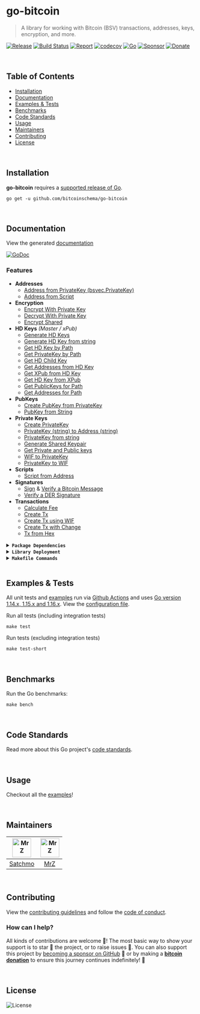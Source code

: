 # go-bitcoin
> A library for working with Bitcoin (BSV) transactions, addresses, keys, encryption, and more.

[![Release](https://img.shields.io/github/release-pre/BitcoinSchema/go-bitcoin.svg?logo=github&style=flat&v=4)](https://github.com/BitcoinSchema/go-bitcoin/releases)
[![Build Status](https://img.shields.io/github/workflow/status/BitcoinSchema/go-bitcoin/run-go-tests?logo=github&v=3)](https://github.com/BitcoinSchema/go-bitcoin/actions)
[![Report](https://goreportcard.com/badge/github.com/BitcoinSchema/go-bitcoin?style=flat&v=4)](https://goreportcard.com/report/github.com/BitcoinSchema/go-bitcoin)
[![codecov](https://codecov.io/gh/BitcoinSchema/go-bitcoin/branch/master/graph/badge.svg?v=4)](https://codecov.io/gh/BitcoinSchema/go-bitcoin)
[![Go](https://img.shields.io/github/go-mod/go-version/BitcoinSchema/go-bitcoin?v=4)](https://golang.org/)
[![Sponsor](https://img.shields.io/badge/sponsor-BitcoinSchema-181717.svg?logo=github&style=flat&v=4)](https://github.com/sponsors/BitcoinSchema)
[![Donate](https://img.shields.io/badge/donate-bitcoin-ff9900.svg?logo=bitcoin&style=flat&v=4)](https://gobitcoinsv.com/#sponsor?utm_source=github&utm_medium=sponsor-link&utm_campaign=go-bitcoin&utm_term=go-bitcoin&utm_content=go-bitcoin)

<br/>

## Table of Contents

- [Installation](#installation)
- [Documentation](#documentation)
- [Examples & Tests](#examples--tests)
- [Benchmarks](#benchmarks)
- [Code Standards](#code-standards)
- [Usage](#usage)
- [Maintainers](#maintainers)
- [Contributing](#contributing)
- [License](#license)

<br/>

## Installation

**go-bitcoin** requires a [supported release of Go](https://golang.org/doc/devel/release.html#policy).

```shell script
go get -u github.com/bitcoinschema/go-bitcoin
```

<br/>

## Documentation

View the generated [documentation](https://pkg.go.dev/github.com/bitcoinschema/go-bitcoin)

[![GoDoc](https://godoc.org/github.com/bitcoinschema/go-bitcoin?status.svg&style=flat)](https://pkg.go.dev/github.com/bitcoinschema/go-bitcoin)

### Features

- **Addresses**
  - [Address from PrivateKey (bsvec.PrivateKey)](address.go)
  - [Address from Script](address.go)
- **Encryption**
  - [Encrypt With Private Key](encryption.go)
  - [Decrypt With Private Key](encryption.go)
  - [Encrypt Shared](encryption.go)
- **HD Keys** _(Master / xPub)_
  - [Generate HD Keys](hd_key.go)
  - [Generate HD Key from string](hd_key.go)
  - [Get HD Key by Path](hd_key.go)
  - [Get PrivateKey by Path](hd_key.go)
  - [Get HD Child Key](hd_key.go)
  - [Get Addresses from HD Key](hd_key.go)
  - [Get XPub from HD Key](hd_key.go)
  - [Get HD Key from XPub](hd_key.go)
  - [Get PublicKeys for Path](hd_key.go)
  - [Get Addresses for Path](hd_key.go)
- **PubKeys**
  - [Create PubKey from PrivateKey](pubkey.go)
  - [PubKey from String](pubkey.go)
- **Private Keys**
  - [Create PrivateKey](private_key.go)
  - [PrivateKey (string) to Address (string)](address.go)
  - [PrivateKey from string](private_key.go)
  - [Generate Shared Keypair](private_key.go)
  - [Get Private and Public keys](private_key.go)
  - [WIF to PrivateKey](private_key.go)
  - [PrivateKey to WIF](private_key.go)
- **Scripts**
  - [Script from Address](script.go)
- **Signatures**
  - [Sign](sign.go) & [Verify a Bitcoin Message](verify.go)
  - [Verify a DER Signature](verify.go)
- **Transactions**
  - [Calculate Fee](transaction.go)
  - [Create Tx](transaction.go)
  - [Create Tx using WIF](transaction.go)
  - [Create Tx with Change](transaction.go)
  - [Tx from Hex](transaction.go)

<details>
<summary><strong><code>Package Dependencies</code></strong></summary>
<br/>

- [bitcoinsv/bsvd](https://github.com/bitcoinsv/bsvd)
- [bitcoinsv/bsvutil](https://github.com/bitcoinsv/bsvutil)
- [libsv/go-bt](https://github.com/libsv/go-bt)
</details>

<details>
<summary><strong><code>Library Deployment</code></strong></summary>
<br/>

[goreleaser](https://github.com/goreleaser/goreleaser) for easy binary or library deployment to Github and can be installed via: `brew install goreleaser`.

The [.goreleaser.yml](.goreleaser.yml) file is used to configure [goreleaser](https://github.com/goreleaser/goreleaser).

Use `make release-snap` to create a snapshot version of the release, and finally `make release` to ship to production.

</details>

<details>
<summary><strong><code>Makefile Commands</code></strong></summary>
<br/>

View all `makefile` commands

```shell script
make help
```

List of all current commands:

```text
all                  Runs multiple commands
clean                Remove previous builds and any test cache data
clean-mods           Remove all the Go mod cache
coverage             Shows the test coverage
godocs               Sync the latest tag with GoDocs
help                 Show this help message
install              Install the application
install-go           Install the application (Using Native Go)
lint                 Run the golangci-lint application (install if not found)
release              Full production release (creates release in Github)
release              Runs common.release then runs godocs
release-snap         Test the full release (build binaries)
release-test         Full production test release (everything except deploy)
replace-version      Replaces the version in HTML/JS (pre-deploy)
tag                  Generate a new tag and push (tag version=0.0.0)
tag-remove           Remove a tag if found (tag-remove version=0.0.0)
tag-update           Update an existing tag to current commit (tag-update version=0.0.0)
test                 Runs vet, lint and ALL tests
test-ci              Runs all tests via CI (exports coverage)
test-ci-no-race      Runs all tests via CI (no race) (exports coverage)
test-ci-short        Runs unit tests via CI (exports coverage)
test-short           Runs vet, lint and tests (excludes integration tests)
uninstall            Uninstall the application (and remove files)
update-linter        Update the golangci-lint package (macOS only)
vet                  Run the Go vet application
```

</details>

<br/>

## Examples & Tests
All unit tests and [examples](examples) run via [Github Actions](https://github.com/BitcoinSchema/go-bitcoin/actions) and
uses [Go version 1.14.x, 1.15.x and 1.16.x](https://golang.org/doc/go1.16). View the [configuration file](.github/workflows/run-tests.yml).

Run all tests (including integration tests)

```shell script
make test
```

Run tests (excluding integration tests)

```shell script
make test-short
```

<br/>

## Benchmarks

Run the Go benchmarks:

```shell script
make bench
```

<br/>

## Code Standards

Read more about this Go project's [code standards](CODE_STANDARDS.md).

<br/>

## Usage

Checkout all the [examples](examples)!

<br/>

## Maintainers

| [<img src="https://github.com/rohenaz.png" height="50" alt="MrZ" />](https://github.com/rohenaz) | [<img src="https://github.com/mrz1836.png" height="50" alt="MrZ" />](https://github.com/mrz1836) |
| :----------------------------------------------------------------------------------------------: | :----------------------------------------------------------------------------------------------: |
|                              [Satchmo](https://github.com/rohenaz)                               |                                [MrZ](https://github.com/mrz1836)                                 |

<br/>

## Contributing

View the [contributing guidelines](CONTRIBUTING.md) and follow the [code of conduct](CODE_OF_CONDUCT.md).

### How can I help?

All kinds of contributions are welcome :raised_hands:!
The most basic way to show your support is to star :star2: the project, or to raise issues :speech_balloon:.
You can also support this project by [becoming a sponsor on GitHub](https://github.com/sponsors/BitcoinSchema) :clap:
or by making a [**bitcoin donation**](https://gobitcoinsv.com/#sponsor?utm_source=github&utm_medium=sponsor-link&utm_campaign=go-bitcoin&utm_term=go-bitcoin&utm_content=go-bitcoin) to ensure this journey continues indefinitely! :rocket:

<br/>

## License

![License](https://img.shields.io/github/license/BitcoinSchema/go-bitcoin.svg?style=flat&v=4)
